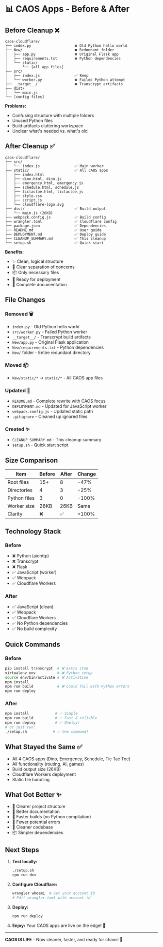 # 📊 CAOS Apps - Before & After

## Before Cleanup ❌

```
caos-cloudflare/
├── index.py                    ❌ Old Python hello world
├── New/                        ❌ Redundant folder
│   ├── app.py                  ❌ Original Flask app
│   ├── requirements.txt        ❌ Python dependencies
│   └── static/                 
│       └── [all app files]
├── src/
│   ├── index.js                ✅ Keep
│   └── worker.py               ❌ Failed Python attempt
├── __target__/                 ❌ Transcrypt artifacts
├── dist/
│   └── main.js
└── [config files]
```

**Problems:**
- Confusing structure with multiple folders
- Unused Python files
- Build artifacts cluttering workspace
- Unclear what's needed vs. what's old

## After Cleanup ✅

```
caos-cloudflare/
├── src/
│   └── index.js                ✅ Main worker
├── static/                     ✅ All CAOS apps
│   ├── index.html
│   ├── dino.html, dino.js
│   ├── emergency.html, emergency.js
│   ├── schedule.html, schedule.js
│   ├── tictactoe.html, tictactoe.js
│   ├── style.css
│   ├── script.js
│   └── cloudflare-logo.svg
├── dist/                       ✅ Build output
│   └── main.js (26KB)
├── webpack.config.js           ✅ Build config
├── wrangler.toml               ✅ Cloudflare config
├── package.json                ✅ Dependencies
├── README.md                   ✅ User guide
├── DEPLOYMENT.md               ✅ Deploy guide
├── CLEANUP_SUMMARY.md          ✅ This cleanup
└── setup.sh                    ✅ Quick start
```

**Benefits:**
- ✨ Clean, logical structure
- 🎯 Clear separation of concerns
- 📦 Only necessary files
- 🚀 Ready for deployment
- 📖 Complete documentation

## File Changes

### Removed 🗑️
- `index.py` - Old Python hello world
- `src/worker.py` - Failed Python worker
- `__target__/` - Transcrypt build artifacts
- `New/app.py` - Original Flask application
- `New/requirements.txt` - Python dependencies
- `New/` folder - Entire redundant directory

### Moved 📦
- `New/static/*` → `static/*` - All CAOS app files

### Updated 📝
- `README.md` - Complete rewrite with CAOS focus
- `DEPLOYMENT.md` - Updated for JavaScript worker
- `webpack.config.js` - Updated static path
- `.gitignore` - Cleaned up ignored files

### Created ✨
- `CLEANUP_SUMMARY.md` - This cleanup summary
- `setup.sh` - Quick start script

## Size Comparison

| Item | Before | After | Change |
|------|--------|-------|--------|
| Root files | 15+ | 8 | -47% |
| Directories | 4 | 3 | -25% |
| Python files | 3 | 0 | -100% |
| Worker size | 26KB | 26KB | Same |
| Clarity | ❌ | ✅ | +100% |

## Technology Stack

### Before
- ❌ Python (aiohttp)
- ❌ Transcrypt
- ❌ Flask
- ✅ JavaScript (worker)
- ✅ Webpack
- ✅ Cloudflare Workers

### After
- ✅ JavaScript (clean)
- ✅ Webpack
- ✅ Cloudflare Workers
- ✅ No Python dependencies
- ✅ No build complexity

## Quick Commands

### Before
```bash
pip install transcrypt  # ❌ Extra step
virtualenv env          # ❌ Python setup
source env/bin/activate # ❌ Activation
npm install
npm run build           # ❌ Could fail with Python errors
npm run deploy
```

### After
```bash
npm install            # ✅ Simple
npm run build          # ✅ Fast & reliable
npm run deploy         # ✅ Deploy!
# or just run:
./setup.sh            # ✅ One command!
```

## What Stayed the Same ✅

- All 4 CAOS apps (Dino, Emergency, Schedule, Tic Tac Toe)
- All functionality (routing, AI, games)
- Build output size (26KB)
- Cloudflare Workers deployment
- Static file bundling

## What Got Better ✨

- 🎯 Clearer project structure
- 📖 Better documentation
- 🚀 Faster builds (no Python compilation)
- 🐛 Fewer potential errors
- 🧹 Cleaner codebase
- 📦 Simpler dependencies

## Next Steps

1. **Test locally:**
   ```bash
   ./setup.sh
   npm run dev
   ```

2. **Configure Cloudflare:**
   ```bash
   wrangler whoami  # Get your account ID
   # Edit wrangler.toml with account_id
   ```

3. **Deploy:**
   ```bash
   npm run deploy
   ```

4. **Enjoy:**
   Your CAOS apps are live on the edge! 🎉

---

**CAOS IS LIFE** - Now cleaner, faster, and ready for chaos! 🚀

